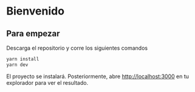 # Bienvenido 

## Para empezar

Descarga el repositorio y corre los siguientes comandos

```bash
yarn install
yarn dev
```

El proyecto se instalará. Posteriormente, abre [http://localhost:3000](http://localhost:3000) en tu explorador para ver el resultado.
